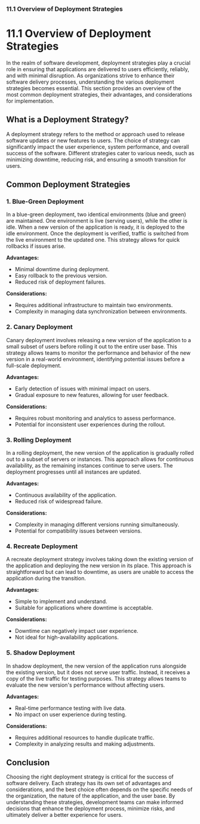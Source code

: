 ### 11.1 Overview of Deployment Strategies

# 11.1 Overview of Deployment Strategies

In the realm of software development, deployment strategies play a crucial role in ensuring that applications are delivered to users efficiently, reliably, and with minimal disruption. As organizations strive to enhance their software delivery processes, understanding the various deployment strategies becomes essential. This section provides an overview of the most common deployment strategies, their advantages, and considerations for implementation.

## What is a Deployment Strategy?

A deployment strategy refers to the method or approach used to release software updates or new features to users. The choice of strategy can significantly impact the user experience, system performance, and overall success of the software. Different strategies cater to various needs, such as minimizing downtime, reducing risk, and ensuring a smooth transition for users.

## Common Deployment Strategies

### 1. **Blue-Green Deployment**

In a blue-green deployment, two identical environments (blue and green) are maintained. One environment is live (serving users), while the other is idle. When a new version of the application is ready, it is deployed to the idle environment. Once the deployment is verified, traffic is switched from the live environment to the updated one. This strategy allows for quick rollbacks if issues arise.

**Advantages:**
- Minimal downtime during deployment.
- Easy rollback to the previous version.
- Reduced risk of deployment failures.

**Considerations:**
- Requires additional infrastructure to maintain two environments.
- Complexity in managing data synchronization between environments.

### 2. **Canary Deployment**

Canary deployment involves releasing a new version of the application to a small subset of users before rolling it out to the entire user base. This strategy allows teams to monitor the performance and behavior of the new version in a real-world environment, identifying potential issues before a full-scale deployment.

**Advantages:**
- Early detection of issues with minimal impact on users.
- Gradual exposure to new features, allowing for user feedback.

**Considerations:**
- Requires robust monitoring and analytics to assess performance.
- Potential for inconsistent user experiences during the rollout.

### 3. **Rolling Deployment**

In a rolling deployment, the new version of the application is gradually rolled out to a subset of servers or instances. This approach allows for continuous availability, as the remaining instances continue to serve users. The deployment progresses until all instances are updated.

**Advantages:**
- Continuous availability of the application.
- Reduced risk of widespread failure.

**Considerations:**
- Complexity in managing different versions running simultaneously.
- Potential for compatibility issues between versions.

### 4. **Recreate Deployment**

A recreate deployment strategy involves taking down the existing version of the application and deploying the new version in its place. This approach is straightforward but can lead to downtime, as users are unable to access the application during the transition.

**Advantages:**
- Simple to implement and understand.
- Suitable for applications where downtime is acceptable.

**Considerations:**
- Downtime can negatively impact user experience.
- Not ideal for high-availability applications.

### 5. **Shadow Deployment**

In shadow deployment, the new version of the application runs alongside the existing version, but it does not serve user traffic. Instead, it receives a copy of the live traffic for testing purposes. This strategy allows teams to evaluate the new version's performance without affecting users.

**Advantages:**
- Real-time performance testing with live data.
- No impact on user experience during testing.

**Considerations:**
- Requires additional resources to handle duplicate traffic.
- Complexity in analyzing results and making adjustments.

## Conclusion

Choosing the right deployment strategy is critical for the success of software delivery. Each strategy has its own set of advantages and considerations, and the best choice often depends on the specific needs of the organization, the nature of the application, and the user base. By understanding these strategies, development teams can make informed decisions that enhance the deployment process, minimize risks, and ultimately deliver a better experience for users.